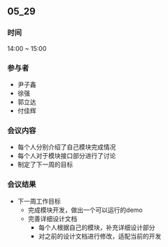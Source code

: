 ## 05_29

### 时间

14:00 ~ 15:00

### 参与者

- 尹子鑫
- 徐强
- 郭立达
- 付佳辉

### 会议内容

- 每个人分别介绍了自己模块完成情况
- 每个人对于模块接口部分进行了讨论
- 制定了下一周的目标

### 会议结果

- 下一周工作目标
  - 完成模块开发，做出一个可以运行的demo
  - 完善详细设计文档
    - 每个人根据自己的模块，补充详细设计部分
    - 对之前的设计文档进行修改，适配当前的开发